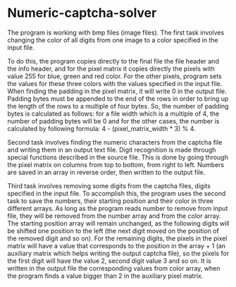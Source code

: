 # Numeric-captcha-solver


   The program is working with bmp files (image files). The first task involves changing the color of all digits from one image to a color specified in the input file.



   To do this, the program copies directly to the final file the file header and the info header, and for the pixel matrix it copies directly the pixels with value 255 for blue, green and red color. For the other pixels, program sets the values for these three colors with the values specified in the input file. When finding the padding in the pixel matrix, it will write 0 in the output file. Padding bytes must be appended to the end of the rows in order to bring up the length of the rows to a multiple of four bytes. So, the number of padding bytes is calculated as follows: for a file width which is a multiple of 4, the number of padding bytes will be 0 and for the other cases, the number is calculated by following formula: 4 - (pixel_matrix_width * 3) % 4.



   Second task involves finding the numeric characters from the captcha file and writing them in an output text file. Digit recognition is made through special functions described in the source file. This is done by going through the pixel matrix on columns from top to bottom, from right to left. Numbers are saved in an array in reverse order, then written to the output file.



   Third task involves removing some digits from the captcha files, digits specified in the input file. To accomplish this, the program uses the second task to save the numbers, their starting position and their color in three different arrays. As long as the program reads number to remove from input file, they will be removed from the number array and from the color array. The starting position array will remain unchanged, as the following digits will be shifted one position to the left (the next digit moved on the position of the removed digit and so on). For the remaining digits, the pixels in the pixel matrix will have a value that corresponds to the position in the array + 1 (an auxiliary matrix which helps writing the output captcha file), so the pixels for the first digit will have the value 2, second digit value 3 and so on. It is written in the output file the corresponding values from color array, when the program finds a value bigger than 2 in the auxiliary pixel matrix.
